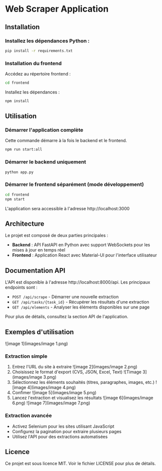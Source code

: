 # Web Scraper Application

## Installation

### Installez les dépendances Python :
```bash
pip install -r requirements.txt
```

### Installation du frontend
Accédez au répertoire frontend :
```bash
cd frontend
```

Installez les dépendances :
```bash
npm install
```

## Utilisation

### Démarrer l'application complète
Cette commande démarre à la fois le backend et le frontend.
```bash
npm run start:all
```

### Démarrer le backend uniquement
```bash
python app.py
```

### Démarrer le frontend séparément (mode développement)
```bash
cd frontend
npm start
```

L'application sera accessible à l'adresse http://localhost:3000

## Architecture
Le projet est composé de deux parties principales :

- **Backend** : API FastAPI en Python avec support WebSockets pour les mises à jour en temps réel
- **Frontend** : Application React avec Material-UI pour l'interface utilisateur

## Documentation API
L'API est disponible à l'adresse http://localhost:8000/api. Les principaux endpoints sont :

- `POST /api/scrape` - Démarrer une nouvelle extraction
- `GET /api/tasks/{task_id}` - Récupérer les résultats d'une extraction
- `GET /api/elements` - Analyser les éléments disponibles sur une page

Pour plus de détails, consultez la section API de l'application.

## Exemples d'utilisation
![image 1](images/image 1.png)  
### Extraction simple
1. Entrez l'URL du site à extraire
![image 2](images/image 2.png)
2. Choisissez le format d'export (CVS, JSON, Excel, Text)
![Timage 3](images/image 3.png)   
3. Sélectionnez les éléments souhaités (titres, paragraphes, images, etc.)
![image 4](images/image 4.png)  
4. Confimer
![image 5](images/image 5.png)  
5. Lancez l'extraction et visualisez les résultats
![image 6](images/image 6.png)
![image 7](images/image 7.png)  

### Extraction avancée
- Activez Selenium pour les sites utilisant JavaScript
- Configurez la pagination pour extraire plusieurs pages
- Utilisez l'API pour des extractions automatisées


## Licence
Ce projet est sous licence MIT. Voir le fichier LICENSE pour plus de détails.
